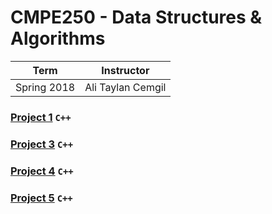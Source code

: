 # CMPE250 - Data Structures & Algorithms
| Term | Instructor |
| --- | --- |
| Spring 2018  | Ali Taylan Cemgil  |

### [Project 1](/CMPE250/Project1) `C++`
### [Project 3](/CMPE250/Project3) `C++`
### [Project 4](/CMPE250/Project4) `C++`
### [Project 5](/CMPE250/Project5) `C++`

